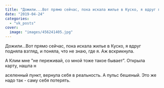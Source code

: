 ```yaml
---
title: "Дожили...Вот прямо сейчас, пока искала жилье в Куско, я вдруг подняла взгляд, и поняла, что не знаю,..."
date: "2019-04-24"
categories: 
  - "vk_posts"
cover:
  image: "images/456241405.jpg"
---
```


Дожили...Вот прямо сейчас, пока искала жилье в Куско, я вдруг подняла взгляд, и поняла, что не знаю, где я. Аж вскрикнула.

А Клим мне "не переживай, со мной тоже такое бывает". Открыла карту, нашла н

<!--more--> аселенный пункт, вернула себя в реальность. А пульс бешеный. Это же надо так - саму себя потерять.
